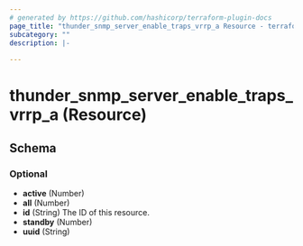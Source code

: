 ```yaml
---
# generated by https://github.com/hashicorp/terraform-plugin-docs
page_title: "thunder_snmp_server_enable_traps_vrrp_a Resource - terraform-provider-thunder"
subcategory: ""
description: |-
  
---
```


# thunder_snmp_server_enable_traps_vrrp_a (Resource)





<!-- schema generated by tfplugindocs -->
## Schema

### Optional

- **active** (Number)
- **all** (Number)
- **id** (String) The ID of this resource.
- **standby** (Number)
- **uuid** (String)


